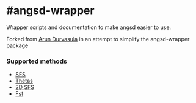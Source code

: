 #angsd-wrapper
=============

Wrapper scripts and documentation to make angsd easier to use.

Forked from [Arun Durvasula](https://github.com/arundurvasula/angsd-wrapper) in an attempt to simplify the angsd-wrapper package

### Supported methods

- [SFS](https://github.com/arundurvasula/angsd-wrapper/wiki/Site-Frequency-Spectrum)
- [Thetas](https://github.com/arundurvasula/angsd-wrapper/wiki/Thetas)
- [2D SFS](https://github.com/arundurvasula/angsd-wrapper/wiki/2D-Site-Frequency-Spectrum)
- [Fst](https://github.com/arundurvasula/angsd-wrapper/wiki/ngsTools-FST)

